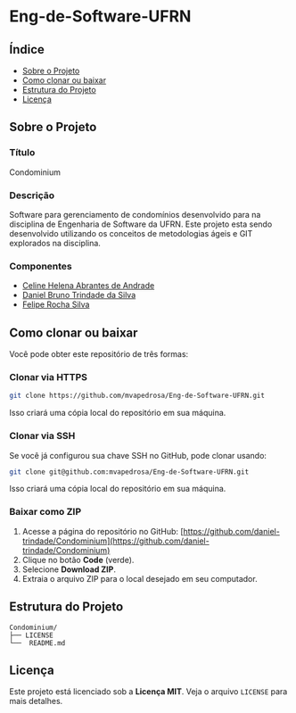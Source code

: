 # Eng-de-Software-UFRN
## Índice

- [Sobre o Projeto](#sobre-o-projeto)
- [Como clonar ou baixar](#como-clonar-ou-baixar)  
- [Estrutura do Projeto](#estrutura-do-projeto)  
- [Licença](#licença)  

## Sobre o Projeto

### Título
Condominium

### Descrição
Software para gerenciamento de condomínios desenvolvido para na disciplina de Engenharia de Software da UFRN. Este projeto esta sendo desenvolvido utilizando os conceitos de metodologias ágeis e GIT explorados na disciplina.

### Componentes
- [Celine Helena Abrantes de Andrade](https://github.com/celinehelena)
- [Daniel Bruno Trindade da Silva](https://github.com/daniel-trindade)
- [Felipe Rocha Silva](https://github.com/felipe0x)

## Como clonar ou baixar

Você pode obter este repositório de três formas:

### Clonar via HTTPS

```bash
git clone https://github.com/mvapedrosa/Eng-de-Software-UFRN.git
```

Isso criará uma cópia local do repositório em sua máquina.

### Clonar via SSH

Se você já configurou sua chave SSH no GitHub, pode clonar usando:

```bash
git clone git@github.com:mvapedrosa/Eng-de-Software-UFRN.git
```

Isso criará uma cópia local do repositório em sua máquina.

### Baixar como ZIP

1. Acesse a página do repositório no GitHub:
   [https://github.com/daniel-trindade/Condominium](https://github.com/daniel-trindade/Condominium)
2. Clique no botão **Code** (verde).
3. Selecione **Download ZIP**.
4. Extraia o arquivo ZIP para o local desejado em seu computador.


## Estrutura do Projeto
```
Condominium/
├── LICENSE
└──  README.md
```

## Licença

Este projeto está licenciado sob a **Licença MIT**. Veja o arquivo `LICENSE` para mais detalhes.